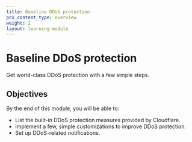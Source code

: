 ```yaml
---
title: Baseline DDoS protection
pcx_content_type: overview
weight: 2
layout: learning-module
---
```


# Baseline DDoS protection

Get world-class DDoS protection with a few simple steps.

## Objectives

By the end of this module, you will be able to:

- List the built-in DDoS protection measures provided by Cloudflare.
- Implement a few, simple customizations to improve DDoS protection.
- Set up DDoS-related notifications.